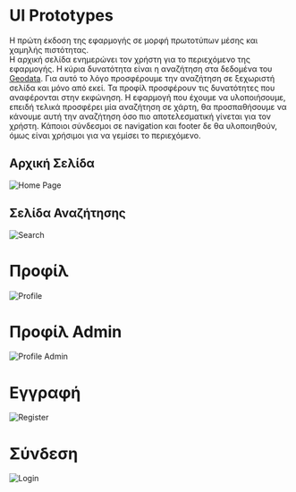 # UI Prototypes

Η πρώτη έκδοση της εφαρμογής σε μορφή πρωτοτύπων μέσης και χαμηλής πιστότητας.  
Η αρχική σελίδα ενημερώνει τον χρήστη για το περιεχόμενο της εφαρμογής.
Η κύρια δυνατότητα είναι η αναζήτηση στα δεδομένα του
[Geodata](https://geodata.gov.gr/). Για αυτό το λόγο προσφέρουμε την αναζήτηση σε 
ξεχωριστή σελίδα και μόνο από εκεί. Τα προφίλ προσφέρουν τις δυνατότητες που
αναφέρονται στην εκφώνηση. Η εφαρμογή που έχουμε να υλοποιήσουμε, επειδή τελικά προσφέρει μία αναζήτηση σε χάρτη, 
θα προσπαθήσουμε να κάνουμε αυτή την αναζήτηση όσο πιο αποτελεσματική γίνεται για τον χρήστη.
Κάποιοι σύνδεσμοι σε navigation και footer δε θα υλοποιηθούν, όμως είναι χρήσιμοι για να γεμίσει το περιεχόμενο.

## Αρχική Σελίδα
![Home Page](images/Home.png)

## Σελίδα Αναζήτησης
![Search](images/Search.png)

# Προφίλ
![Profile](images/Profile.png)

# Προφίλ Admin
![Profile Admin](images/Profile%20Admin.png)

# Εγγραφή
![Register](images/Signup.png)

# Σύνδεση
![Login](images/Signin.png)

